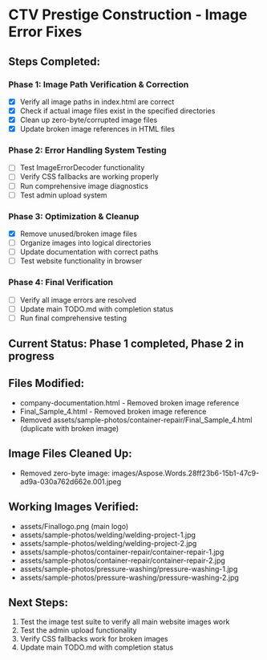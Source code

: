# CTV Prestige Construction - Image Error Fixes

## Steps Completed:

### Phase 1: Image Path Verification & Correction
- [x] Verify all image paths in index.html are correct
- [x] Check if actual image files exist in the specified directories
- [x] Clean up zero-byte/corrupted image files
- [x] Update broken image references in HTML files

### Phase 2: Error Handling System Testing
- [ ] Test ImageErrorDecoder functionality
- [ ] Verify CSS fallbacks are working properly
- [ ] Run comprehensive image diagnostics
- [ ] Test admin upload system

### Phase 3: Optimization & Cleanup
- [x] Remove unused/broken image files
- [ ] Organize images into logical directories
- [ ] Update documentation with correct paths
- [ ] Test website functionality in browser

### Phase 4: Final Verification
- [ ] Verify all image errors are resolved
- [ ] Update main TODO.md with completion status
- [ ] Run final comprehensive testing

## Current Status: Phase 1 completed, Phase 2 in progress

## Files Modified:
- company-documentation.html - Removed broken image reference
- Final_Sample_4.html - Removed broken image reference
- Removed assets/sample-photos/container-repair/Final_Sample_4.html (duplicate with broken image)

## Image Files Cleaned Up:
- Removed zero-byte image: images/Aspose.Words.28ff23b6-15b1-47c9-ad9a-030a762d662e.001.jpeg

## Working Images Verified:
- assets/Finallogo.png (main logo)
- assets/sample-photos/welding/welding-project-1.jpg
- assets/sample-photos/welding/welding-project-2.jpg
- assets/sample-photos/container-repair/container-repair-1.jpg
- assets/sample-photos/container-repair/container-repair-2.jpg
- assets/sample-photos/pressure-washing/pressure-washing-1.jpg
- assets/sample-photos/pressure-washing/pressure-washing-2.jpg

## Next Steps:
1. Test the image test suite to verify all main website images work
2. Test the admin upload functionality
3. Verify CSS fallbacks work for broken images
4. Update main TODO.md with completion status
